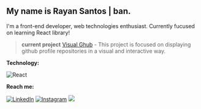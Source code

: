 ##  My name is Rayan Santos | ban.   

I'm a front-end developer, web technologies enthusiast. Currently fucused on learning React library!

> **current project** [Visual Ghub](https://github.com/banRayan/VisualGhub) - This project is focused on displaying github profile repositories in a visual and interactive way.
  
**Technology:**

![React](https://img.shields.io/badge/-React-61DAFB?style=for-the-badge&logo=react&logoColor=444)&nbsp;

**Reach me:**

[![LinkedIn](https://img.shields.io/badge/LinkedIn-0077B5?style=for-the-badge&logo=linkedin&logoColor=white)](https://www.linkedin.com/in/rayansantos/)
[![Instagram](https://img.shields.io/badge/Instagram-E4405F?style=for-the-badge&logo=instagram&logoColor=white)](https://www.instagram.com/_banrayan/)
<a href="mailto:rayan170300@gmail.com"><img src="https://img.shields.io/badge/-Contact-D14836?style=for-the-badge&logo=Gmail&logoColor=white"/></a>


